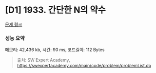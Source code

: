 # [D1] 1933. 간단한 N의 약수

[문제 링크](https://swexpertacademy.com/main/code/problem/problemDetail.do?contestProbId=AV5PhcWaAKIDFAUq) 

### 성능 요약

메모리: 42,436   kb, 시간: 90  ms, 코드길이: 112 Bytes



> 출처: SW Expert Academy, https://swexpertacademy.com/main/code/problem/problemList.do